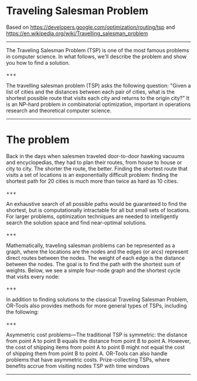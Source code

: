 # Traveling Salesman Problem

Based on https://developers.google.com/optimization/routing/tsp and https://en.wikipedia.org/wiki/Travelling_salesman_problem

---

The Traveling Salesman Problem (TSP) is one of the most famous problems in computer science. In what follows, we'll describe the problem and show you how to find a solution.

+++

The travelling salesman problem (TSP) asks the following question: "Given a list of cities and the distances between each pair of cities, what is the shortest possible route that visits each city and returns to the origin city?" It is an NP-hard problem in combinatorial optimization, important in operations research and theoretical computer science.

---

# The problem

Back in the days when salesmen traveled door-to-door hawking vacuums and encyclopedias, they had to plan their routes, from house to house or city to city. The shorter the route, the better. Finding the shortest route that visits a set of locations is an exponentially difficult problem: finding the shortest path for 20 cities is much more than twice as hard as 10 cities.

+++

An exhaustive search of all possible paths would be guaranteed to find the shortest, but is computationally intractable for all but small sets of locations. For larger problems, optimization techniques are needed to intelligently search the solution space and find near-optimal solutions.

+++

Mathematically, traveling salesman problems can be represented as a graph, where the locations are the nodes and the edges (or arcs) represent direct routes between the nodes. The weight of each edge is the distance between the nodes. The goal is to find the path with the shortest sum of weights. Below, we see a simple four-node graph and the shortest cycle that visits every node: 

+++

In addition to finding solutions to the classical Traveling Salesman Problem, OR-Tools also provides methods for more general types of TSPs, including the following:

+++

Asymmetric cost problems—The traditional TSP is symmetric: the distance from point A to point B equals the distance from point B to point A. However, the cost of shipping items from point A to point B might not equal the cost of shipping them from point B to point A. OR-Tools can also handle problems that have asymmetric costs.
Prize-collecting TSPs, where benefits accrue from visiting nodes
TSP with time windows

---

